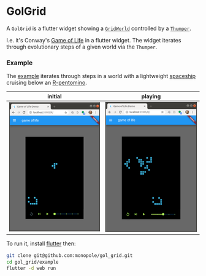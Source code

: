 # GolGrid

A `GolGrid` is a flutter widget showing
a [`GridWorld`] controlled by a [`Thumper`].

I.e. it's Conway's [Game of Life] in a flutter widget.
The widget iterates through evolutionary steps of
a given world via the `Thumper`.

### Example

The [example] iterates through steps in
a world with a lightweight [spaceship]
cruising below an [R-pentomino].


| initial                 | playing                 |
| ----------------------- | ----------------------- |
| ![screen shot 1][shot1] | ![screen shot 2][shot2] |


To run it, install [flutter] then:

```bash
git clone git@github.com:monopole/gol_grid.git
cd gol_grid/example
flutter -d web run
```

[`GridWorld`]: https://pub.dev/packages/grid_world
[`Thumper`]: https://pub.dev/packages/thumper
[Game of Life]: https://en.wikipedia.org/wiki/Conway%27s_Game_of_Life
[R-pentomino]: https://en.wikipedia.org/wiki/Conway%27s_Game_of_Life#Examples_of_patterns
[spaceship]: https://en.wikipedia.org/wiki/Conway%27s_Game_of_Life#Examples_of_patterns
[example]: ./example/lib/main.dart
[shot1]: ./images/shot1.png
[shot2]: ./images/shot2.png
[flutter]: https://flutter.dev/docs/get-started/install
